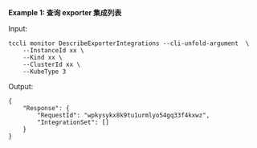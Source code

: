 **Example 1: 查询 exporter 集成列表**



Input: 

```
tccli monitor DescribeExporterIntegrations --cli-unfold-argument  \
    --InstanceId xx \
    --Kind xx \
    --ClusterId xx \
    --KubeType 3
```

Output: 
```
{
    "Response": {
        "RequestId": "wpkysykx8k9tu1urmlyo54gq33f4kxwz",
        "IntegrationSet": []
    }
}
```

